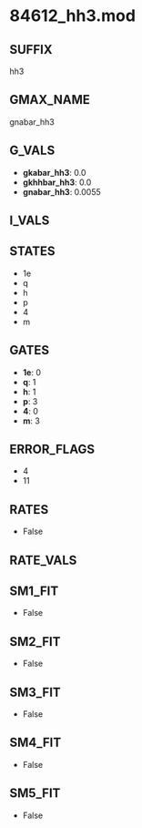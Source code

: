 # 84612_hh3.mod

## SUFFIX

hh3

## GMAX_NAME

gnabar_hh3

## G_VALS

- **gkabar_hh3**: 0.0
- **gkhhbar_hh3**: 0.0
- **gnabar_hh3**: 0.0055

## I_VALS


## STATES

- 1e
- q
- h
- p
- 4
- m

## GATES

- **1e**: 0
- **q**: 1
- **h**: 1
- **p**: 3
- **4**: 0
- **m**: 3

## ERROR_FLAGS

- 4
- 11

## RATES

- False

## RATE_VALS


## SM1_FIT

- False

## SM2_FIT

- False

## SM3_FIT

- False

## SM4_FIT

- False

## SM5_FIT

- False


